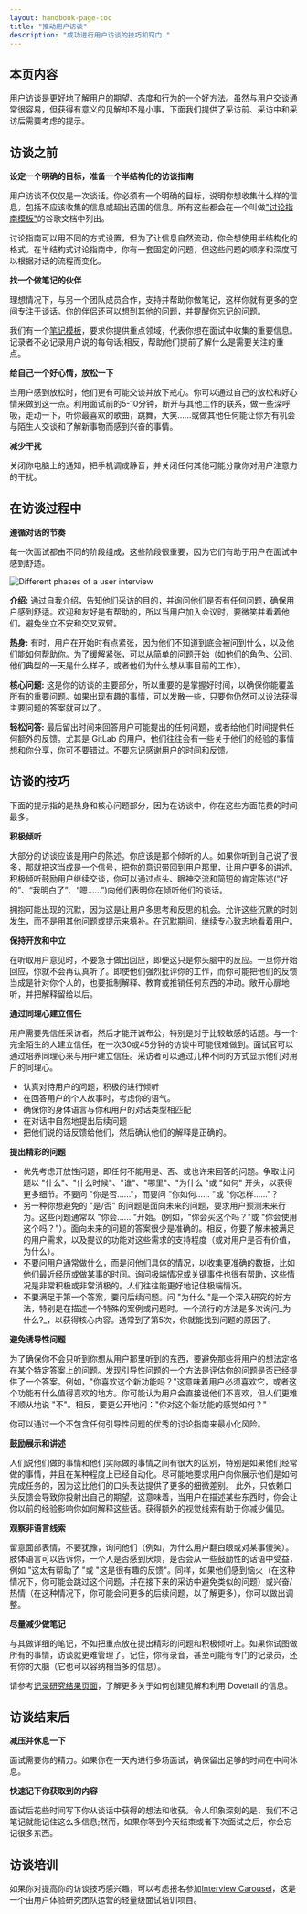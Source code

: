 ```yaml
---
layout: handbook-page-toc
title: "推动用户访谈"
description: "成功进行用户访谈的技巧和窍门."
---
```


## 本页内容

用户访谈是更好地了解用户的期望、态度和行为的一个好方法。虽然与用户交谈通常很容易，但获得有意义的见解却不是小事。下面我们提供了采访前、采访中和采访后需要考虑的提示。

## 访谈之前

**设定一个明确的目标，准备一个半结构化的访谈指南**

用户访谈不仅仅是一次谈话。你必须有一个明确的目标，说明你想收集什么样的信息，包括不应该收集的信息或超出范围的信息。所有这些都会在一个叫做["讨论指南模板"](https://drive.google.com/drive/search?q=%22discussion%20guide%20template%22)的谷歌文档中列出。

讨论指南可以用不同的方式设置，但为了让信息自然流动，你会想使用半结构化的格式。在半结构式讨论指南中，你有一套固定的问题，但这些问题的顺序和深度可以根据对话的流程而变化。

**找一个做笔记的伙伴**

理想情况下，与另一个团队成员合作，支持并帮助你做笔记，这样你就有更多的空间专注于谈话。你的伴侣还可以想到其他的问题，并提醒你忘记的问题。

我们有一个[笔记模板](https://drive.google.com/drive/search?ths=true&q=User%20interview%20notes%20%5Btemplate%5D)，要求你提供重点领域，代表你想在面试中收集的重要信息。记录者不必记录用户说的每句话;相反，帮助他们提前了解什么是需要关注的重点。

**给自己一个好心情，放松一下**

当用户感到放松时，他们更有可能交谈并放下戒心。你可以通过自己的放松和好心情来做到这一点。利用面试前的5-10分钟，断开与其他工作的联系，做一些深呼吸，走动一下，听你最喜欢的歌曲，跳舞，大笑......或做其他任何能让你为有机会与陌生人交谈和了解新事物而感到兴奋的事情。

**减少干扰**

关闭你电脑上的通知，把手机调成静音，并关闭任何其他可能分散你对用户注意力的干扰。

## 在访谈过程中

**遵循对话的节奏**

每一次面试都由不同的阶段组成，这些阶段很重要，因为它们有助于用户在面试中感到舒适。

<img src='interview_arch.png' ALT='Different phases of a user interview'>

**介绍:** 通过自我介绍，告知他们采访的目的，并询问他们是否有任何问题，确保用户感到舒适。欢迎和友好是有帮助的，所以当用户加入会议时，要微笑并看着他们。避免坐立不安和交叉双臂。

**热身:** 有时，用户在开始时有点紧张，因为他们不知道到底会被问到什么，以及他们能如何帮助你。为了缓解紧张，可以从简单的问题开始（如他们的角色、公司、他们典型的一天是什么样子，或者他们为什么想从事目前的工作）。

**核心问题:** 这是你的访谈的主要部分，所以重要的是掌握好时间，以确保你能覆盖所有的重要问题。如果出现有趣的事情，可以发散一些，只要你仍然可以设法获得主要问题的答案就可以了。

**轻松问答:** 最后留出时间来回答用户可能提出的任何问题，或者给他们时间提供任何额外的反馈。尤其是 GitLab 的用户，他们往往会有一些关于他们的经验的事情想和你分享，你可不要错过。不要忘记感谢用户的时间和反馈。

## 访谈的技巧

下面的提示指的是热身和核心问题部分，因为在访谈中，你在这些方面花费的时间最多。

**积极倾听**

大部分的访谈应该是用户的陈述。你应该是那个倾听的人。如果你听到自己说了很多，那就把这当成是一个信号，把你的意识带回到用户那里，让用户更多的讲述。积极倾听鼓励用户继续交谈，你可以通过点头、眼神交流和简短的肯定陈述(“好的”、“我明白了”、“嗯……”)向他们表明你在倾听他们的谈话。

拥抱可能出现的沉默，因为这是让用户多思考和反思的机会。允许这些沉默的时刻发生，而不是用其他问题或提示来填补。在沉默期间，继续专心致志地看着用户。

**保持开放和中立**

在听取用户意见时，不要急于做出回应，即便这只是你头脑中的反应。一旦你开始回应，你就不会再认真听了。即使他们强烈批评你的工作，而你可能把他们的反馈当成是针对你个人的，也要抵制解释、教育或推销任何东西的冲动。敞开心扉地听，并把解释留给以后。

**通过同理心建立信任**

用户需要先信任采访者，然后才能开诚布公，特别是对于比较敏感的话题。与一个完全陌生的人建立信任，在一次30或45分钟的访谈中可能很难做到。面试官可以通过培养同理心来与用户建立信任。采访者可以通过几种不同的方式显示他们对用户的同理心。

- 认真对待用户的问题，积极的进行倾听
- 在回答用户的个人故事时，考虑你的语气。
- 确保你的身体语言与你和用户的对话类型相匹配
- 在对话中自然地提出后续问题
- 把他们说的话反馈给他们，然后确认他们的解释是正确的。

**提出精彩的问题**

- 优先考虑开放性问题，即任何不能用是、否、或也许来回答的问题。争取让问题以 "什么"、"什么时候"、"谁"、"哪里"、"为什么 "或 "如何" 开头，以获得更多细节。不要问 "你是否......"，而要问 "你如何...... "或 "你怎样......"？
- 另一种你想避免的 "是/否" 的问题是面向未来的问题，要求用户预测未来行为。这些问题通常以 "你会...... "开始。(例如，"你会买这个吗？"或 "你会使用这个吗？"）。面向未来的问题的答案很少是准确的。相反，你要了解未被满足的用户需求，以及提议的功能对这些需求的支持程度（或对用户是否有价值，为什么）。
- 不要问用户通常做什么，而是问他们具体的情况，以收集更准确的数据，比如他们最近经历或做某事的时间。询问极端情况或关键事件也很有帮助，这些情况是非常积极或非常消极的。人们往往能更好地记住极端情况。
- 不要满足于第一个答案，要问后续问题。问 "为什么 "是一个深入研究的好方法，特别是在描述一个特殊的案例或问题时。一个流行的方法是多次询问_为什么?_，以获得核心内容。通常到了第5次，你就能找到问题的原因了。

**避免诱导性问题**

为了确保你不会只听到你想从用户那里听到的东西，要避免那些将用户的想法定格在某个特定答案上的问题。发现引导性问题的一个方法是评估你的问题是否已经提供了一个答案。例如，"你喜欢这个新功能吗？"这意味着用户必须喜欢它，或者这个功能有什么值得喜欢的地方。你可能认为用户会直接说他们不喜欢，但人们更难不顺从地说 "不"。相反，要更公开地问："你对这个新功能的感觉如何？"

你可以通过一个不包含任何引导性问题的优秀的讨论指南来最小化风险。

**鼓励展示和讲述**

人们说他们做的事情和他们实际做的事情之间有很大的区别，特别是如果他们经常做的事情，并且在某种程度上已经自动化。尽可能地要求用户向你展示他们是如何完成任务的，因为这比他们的口头表达提供了更多的细微差别。
此外，只依赖口头反馈会导致你投射出自己的期望。这意味着，当用户在描述某些东西时，你会让你以前的经验影响你如何解释这些话。获得额外的视觉线索有助于你减少偏见。

**观察非语言线索**

留意面部表情，不要犹豫，询问他们（例如，为什么用户翻白眼或对某事傻笑）。肢体语言可以告诉你，一个人是否感到厌烦，是否会从一些鼓励性的话语中受益，例如 "这太有帮助了 "或 "这是很有趣的反馈"。同样，如果他们感到恼火（在这种情况下，你可能会跳过这个问题，并在接下来的采访中避免类似的问题）或兴奋/热情（在这种情况下，你可能会问更多的后续问题，以了解更多），你可以做出调整。

**尽量减少做笔记**

与其做详细的笔记，不如把重点放在提出精彩的问题和积极倾听上。如果你试图做所有的事情，访谈就更难管理了。记住，你有录音，甚至可能有专门的记录员，还有你的大脑（它也可以容纳相当多的信息）。

请参考[记录研究结果页面](https://about.gitlab.com/handbook/engineering/ux/ux-research-training/documenting-research-findings/)，了解更多关于如何创建见解和利用 Dovetail 的信息。

## 访谈结束后

**减压并休息一下**

面试需要你的精力。如果你在一天内进行多场面试，确保留出足够的时间在中间休息。 

**快速记下你获取到的内容**

面试后花些时间写下你从谈话中获得的想法和收获。令人印象深刻的是，我们不记笔记就能记住这么多信息;然而，如果你等到今天结束或者下次面试之后，你会忘记很多东西。

## 访谈培训

如果你对提高你的访谈技巧感兴趣，可以考虑报名参加[Interview Carousel](https://about.gitlab.com/handbook/engineering/ux/ux-research-training/interview-carousel/)，这是一个由用户体验研究团队运营的轻量级面试培训项目。 
